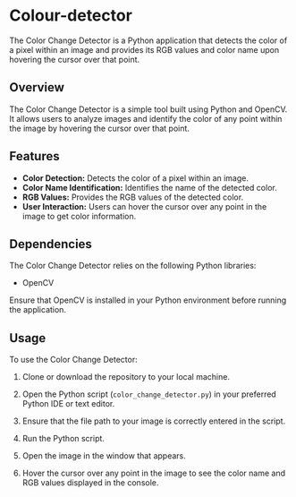 # Colour-detector
The Color Change Detector is a Python application that detects the color of a pixel within an image and provides its RGB values and color name upon hovering the cursor over that point.
## Overview

The Color Change Detector is a simple tool built using Python and OpenCV. It allows users to analyze images and identify the color of any point within the image by hovering the cursor over that point.

## Features

- **Color Detection:** Detects the color of a pixel within an image.
- **Color Name Identification:** Identifies the name of the detected color.
- **RGB Values:** Provides the RGB values of the detected color.
- **User Interaction:** Users can hover the cursor over any point in the image to get color information.

## Dependencies

The Color Change Detector relies on the following Python libraries:

- OpenCV

Ensure that OpenCV is installed in your Python environment before running the application.

## Usage

To use the Color Change Detector:

1. Clone or download the repository to your local machine.

2. Open the Python script (`color_change_detector.py`) in your preferred Python IDE or text editor.

3. Ensure that the file path to your image is correctly entered in the script.

4. Run the Python script.

5. Open the image in the window that appears.

6. Hover the cursor over any point in the image to see the color name and RGB values displayed in the console.
